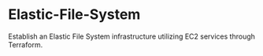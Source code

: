 # Elastic-File-System
Establish an Elastic File System infrastructure utilizing EC2 services through Terraform.
